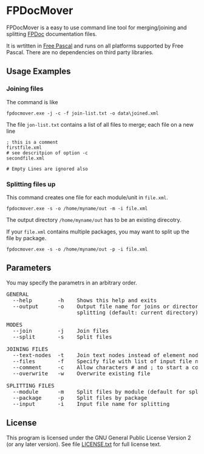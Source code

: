# FPDocMover

FPDocMover is a easy to use command line tool for merging/joining and splitting [FPDoc](http://www.freepascal.org/docs-html/fpdoc/fpdoc.html) documentation files.

It is wrtitten in [Free Pascal](http://www.freepascal.org/) and runs on all platforms supported by Free Pascal. There are no dependencies on third party libraries.

## Usage Examples
### Joining files
The command is like

    fpdocmover.exe -j -c -f join-list.txt -o data\joined.xml

The file `jon-list.txt` contains a list of all files to merge; each file on a new line
```
; this is a comment
firstfile.xml
# see descritpion of option -c
secondfile.xml

# Empty Lines are ignored also
```

### Splitting files up
This command creates one file for each module/unit in `file.xml`.

    fpdocmover.exe -s -o /home/myname/out -m -i file.xml
    
The output directory `/home/myname/out` has to be an existing direcotry.

If your `file.xml` contains multiple packages, you may want to split up the file by package.

    fpdocmover.exe -s -o /home/myname/out -p -i file.xml

## Parameters
You may specify the parametrs in an arbitrary order.
<pre>
GENERAL
  --help        -h    Shows this help and exits
  --output      -o    Output file name for joins or directory for
                      splitting (default: current directory)

MODES
  --join        -j    Join files
  --split       -s    Split files

JOINING FILES
  --text-nodes  -t    Join text nodes instead of element nodes
  --files       -f    Specify file with list of input file names for joining
  --comment     -c    Allow characters # and ; to start a comment line in file list
  --overwrite   -w    Overwrite existing file

SPLITTING FILES
  --module      -m    Split files by module (default for splitting)
  --package     -p    Split files by package
  --input       -i    Input file name for splitting
</pre>

## License
This program is licensed under the GNU General Public License Version 2 (or any later version). See file [LICENSE.txt](LICENSE.txt) for full license text.